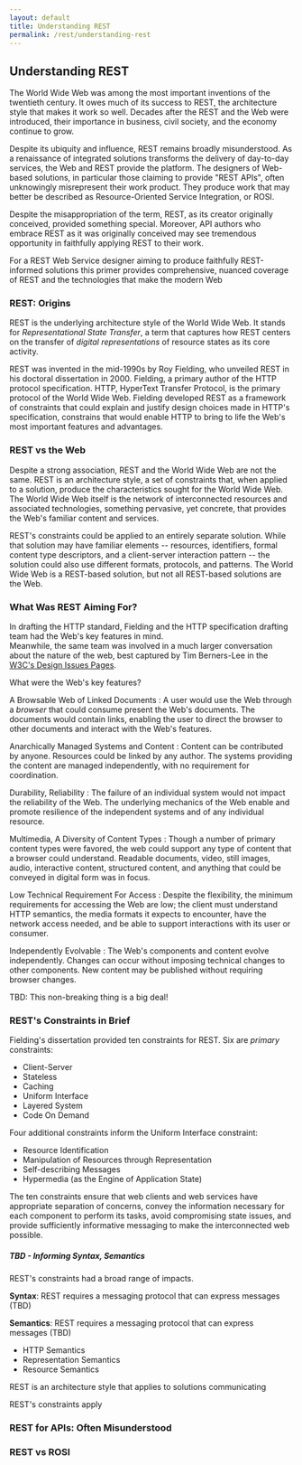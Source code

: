 ```yaml
---
layout: default
title: Understanding REST
permalink: /rest/understanding-rest
---
```


## Understanding REST

The World Wide Web was among the most important 
inventions of the twentieth century.  It owes
much of its success to REST, the architecture
style that makes it work so well.  Decades after
the REST and the Web were introduced, their
importance in business, civil society, and
the economy continue to grow.

Despite its ubiquity and influence, REST remains
broadly misunderstood. As a renaissance of
integrated solutions transforms the delivery of
day-to-day services, the Web and REST provide
the platform. The designers of Web-based
solutions, in particular those claiming to
provide "REST APIs", often unknowingly
misrepresent their work product.  They
produce work that may better be described
as Resource-Oriented Service Integration, 
or ROSI.

Despite the misappropriation of the term, 
REST, as its creator originally conceived,
provided something special.  Moreover,
API authors who embrace REST as it
was originally conceived may see tremendous
opportunity in faithfully applying REST 
to their work.

For a REST Web Service designer aiming
to produce faithfully REST-informed
solutions this primer provides 
comprehensive, nuanced coverage of
REST and the technologies that make
the modern Web

### REST: Origins

REST is the underlying architecture style
of the World Wide Web.  It stands for
_Representational State Transfer_, a
term that captures how REST centers
on the transfer of
_digital representations_ of resource
states as its core activity.

REST was invented in the mid-1990s 
by Roy Fielding, who unveiled REST
in his doctoral dissertation in 2000.
Fielding, a primary author of the HTTP
protocol specification.  HTTP, 
HyperText Transfer Protocol, is the
primary protocol of the World Wide 
Web. Fielding developed REST
as a framework of constraints that
could explain and justify design
choices made in HTTP's specification,
constrains that would enable HTTP to
bring to life the Web's most important
features and advantages.

### REST vs the Web

Despite a strong association, REST and
the World Wide Web are not the same.
REST is an architecture style, a set
of constraints that, when applied to
a solution, produce the characteristics
sought for the World Wide Web.  The
World Wide Web itself is the network
of interconnected resources and 
associated technologies, something
pervasive, yet concrete, that 
provides the Web's familiar content 
and services.

REST's constraints could be applied
to an entirely separate solution.
While that solution may have familiar
elements -- resources, identifiers,
formal content type descriptors,
and a client-server interaction
pattern -- the solution could also
use different formats, protocols,
and patterns.  The World Wide
Web is a REST-based solution, but
not all REST-based solutions are
the Web.

### What Was REST Aiming For?

In drafting the HTTP standard, Fielding 
and the HTTP specification drafting team 
had the Web's key features in mind.  
Meanwhile, the same team was involved
in a much larger conversation about the
nature of the web, best captured by
Tim Berners-Lee in the 
[W3C's Design Issues Pages](https://www.w3.org/DesignIssues/).

What were the Web's key features?

A Browsable Web of Linked Documents
: A user would use the Web through a *browser*
that could consume present the Web's documents.
The documents would contain links, enabling
the user to direct the browser to other 
documents and interact with the Web's features.

Anarchically Managed Systems and Content
: Content can be contributed by anyone.
Resources could be linked by any author.  The
systems providing the content are
managed independently, with no requirement
for coordination.

Durability, Reliability
: The failure of an individual system would not
impact the reliability of the Web.  The
underlying mechanics of the Web enable and
promote resilience of the independent systems
and of any individual resource.  

Multimedia, A Diversity of Content Types
: Though a number of primary content types
were favored, the web could support any
type of content that a browser could
understand.  Readable documents, video,
still images, audio, interactive content,
structured content, and anything that
could be conveyed in digital form
was in focus.

Low Technical Requirement For Access
: Despite the flexibility, the minimum
requirements for accessing the Web
are low; the client must understand
HTTP semantics, the media formats it
expects to encounter, have the 
network access needed, and be
able to support interactions with
its user or consumer.

Independently Evolvable
: The Web's components and content
evolve independently.  Changes can
occur without imposing technical 
changes to other components. New 
content may be published without 
requiring browser changes.

TBD: This non-breaking thing is
a big deal!  

### REST's Constraints in Brief

Fielding's dissertation provided ten
constraints for REST.  Six are 
_primary_ constraints:
- Client-Server
- Stateless
- Caching
- Uniform Interface
- Layered System
- Code On Demand

Four additional constraints inform the 
Uniform Interface constraint:
- Resource Identification
- Manipulation of Resources through Representation
- Self-describing Messages
- Hypermedia (as the Engine of Application State)

The ten constraints ensure that web clients and
web services have appropriate separation of concerns,
convey the information necessary for each component
to perform its tasks, avoid compromising state issues,
and provide sufficiently informative messaging to
make the interconnected web possible.

##### TBD - Informing Syntax, Semantics

REST's constraints had a broad range of impacts.

**Syntax**: REST requires a messaging protocol
that can express messages (TBD)

**Semantics**: REST requires a messaging protocol
that can express messages (TBD)

- HTTP Semantics
- Representation Semantics
- Resource Semantics



REST is an architecture style that applies to
solutions communicating 

REST's constraints apply   

### REST for APIs: Often Misunderstood

### REST vs ROSI 

